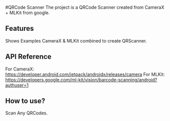#QRCode Scanner 
The project is a QRCode Scanner created from CameraX + MLKit from google.

## Features
Shows Examples CameraX & MLKit combined to create QRScanner.

## API Reference
For CameraX: https://developer.android.com/jetpack/androidx/releases/camera
For MLKit: https://developers.google.com/ml-kit/vision/barcode-scanning/android?authuser=1

## How to use?
Scan Any QRCodes.
